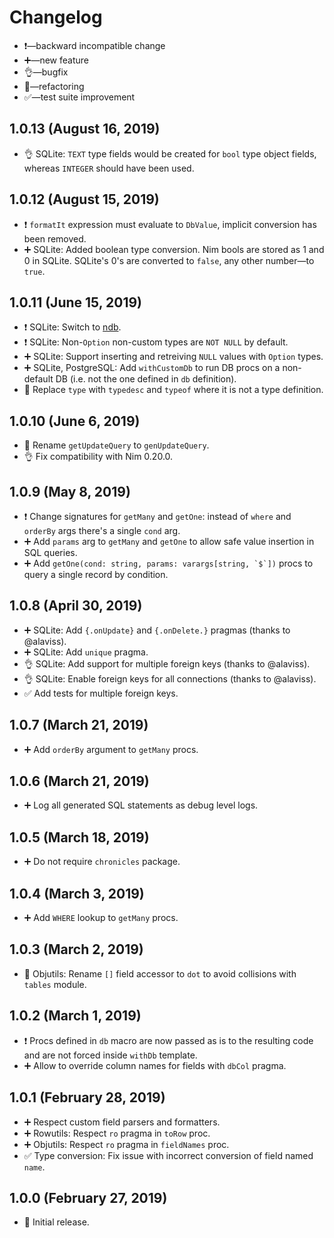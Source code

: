 # Changelog

-   ❗—backward incompatible change
-   ➕—new feature
-   👌—bugfix
-   🔨—refactoring
-   ✅—test suite improvement

## 1.0.13 (August 16, 2019)

-   👌 SQLite: `TEXT` type fields would be created for `bool` type object fields, whereas `INTEGER` should have been used.


## 1.0.12 (August 15, 2019)

-   ❗ `formatIt` expression must evaluate to `DbValue`, implicit conversion has been removed.
-   ➕ SQLite: Added boolean type conversion. Nim bools are stored as 1 and 0 in SQLite. SQLite's 0's are converted to `false`, any other number—to `true`.


## 1.0.11 (June 15, 2019)

-   ❗ SQLite: Switch to [ndb](https://github.com/xzfc/ndb.nim).
-   ❗ SQLite: Non-`Option` non-custom types are `NOT NULL` by default.
-   ➕ SQLite: Support inserting and retreiving `NULL` values with `Option` types.
-   ➕ SQLite, PostgreSQL: Add `withCustomDb` to run DB procs on a non-default DB (i.e. not the one defined in `db` definition).
-   🔨 Replace `type` with `typedesc` and `typeof` where it is not a type definition.


## 1.0.10 (June 6, 2019)

-   🔨 Rename `getUpdateQuery` to `genUpdateQuery`.
-   👌 Fix compatibility with Nim 0.20.0.


## 1.0.9 (May 8, 2019)

-   ❗ Change signatures for `getMany` and `getOne`: instead of `where` and `orderBy` args there's a single `cond` arg.
-   ➕ Add `params` arg to `getMany` and `getOne` to allow safe value insertion in SQL queries.
-   ➕ Add ```getOne(cond: string, params: varargs[string, `$`])``` procs to query a single record by condition.


## 1.0.8 (April 30, 2019)

-   ➕ SQLite: Add `{.onUpdate}` and `{.onDelete.}` pragmas (thanks to @alaviss).
-   ➕ SQLite: Add `unique` pragma.
-   👌 SQLite: Add support for multiple foreign keys (thanks to @alaviss).
-   👌 SQLite: Enable foreign keys for all connections (thanks to @alaviss).
-   ✅ Add tests for multiple foreign keys.


## 1.0.7 (March 21, 2019)

-   ➕ Add ``orderBy`` argument to ``getMany`` procs.


## 1.0.6 (March 21, 2019)

-   ➕ Log all generated SQL statements as debug level logs.


## 1.0.5 (March 18, 2019)

-   ➕ Do not require ``chronicles`` package.


## 1.0.4 (March 3, 2019)

-   ➕ Add ``WHERE`` lookup to ``getMany`` procs.


## 1.0.3 (March 2, 2019)

-   🔨 Objutils: Rename ``[]`` field accessor to ``dot`` to avoid collisions with ``tables`` module.


## 1.0.2 (March 1, 2019)

-   ❗ Procs defined in ``db`` macro are now passed as is to the resulting code and are not forced inside ``withDb`` template.
-   ➕ Allow to override column names for fields with ``dbCol`` pragma.


## 1.0.1 (February 28, 2019)

-   ➕ Respect custom field parsers and formatters.
-   ➕ Rowutils: Respect ``ro`` pragma in ``toRow`` proc.
-   ➕ Objutils: Respect ``ro`` pragma in ``fieldNames`` proc.
-   ✅ Type conversion: Fix issue with incorrect conversion of field named ``name``.


## 1.0.0 (February 27, 2019)

-   🎉 Initial release.
